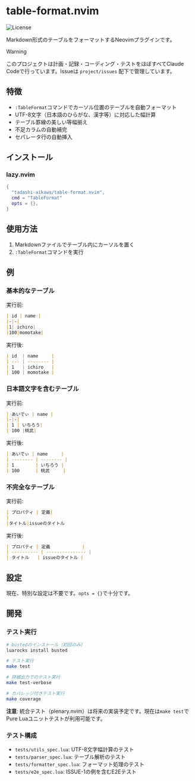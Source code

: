 # table-format.nvim

![License](https://img.shields.io/badge/license-MIT-blue.svg)

Markdown形式のテーブルをフォーマットするNeovimプラグインです。

> [!WARNING]
> このプロジェクトは計画・記録・コーディング・テストをほぼすべてClaude Codeで行っています。Issueは `project/issues` 配下で管理しています。

## 特徴

- `:TableFormat`コマンドでカーソル位置のテーブルを自動フォーマット
- UTF-8文字（日本語のひらがな、漢字等）に対応した幅計算
- テーブル罫線の美しい等幅揃え
- 不足カラムの自動補完
- セパレータ行の自動挿入

## インストール

### lazy.nvim

```lua
{
  "tadashi-aikawa/table-format.nvim",
  cmd = "TableFormat"
  opts = {},
}
```

## 使用方法

1. Markdownファイルでテーブル内にカーソルを置く
2. `:TableFormat`コマンドを実行

## 例

### 基本的なテーブル

実行前:
```markdown
| id | name |
|-|-|
|1| ichiro|
|100|momotake|
```

実行後:
```markdown
| id  | name     |
| --- | -------- |
| 1   | ichiro   |
| 100 | momotake |
```

### 日本語文字を含むテーブル

実行前:
```markdown
| あいでぃ | name |
|-|-|
| 1 | いちろう|
| 100 |桃武|
```

実行後:
```markdown
| あいでぃ | name     |
| -------- | -------- |
| 1        | いちろう |
| 100      | 桃武     |
```

### 不完全なテーブル

実行前:
```markdown
| プロパティ | 定義|
|
|タイトル|issueのタイトル
```

実行後:
```markdown
| プロパティ | 定義            |
| ---------- | --------------- |
| タイトル   | issueのタイトル |
```

## 設定

現在、特別な設定は不要です。`opts = {}`で十分です。

## 開発

### テスト実行

```bash
# bustedのインストール（初回のみ）
luarocks install busted

# テスト実行
make test

# 詳細出力でのテスト実行
make test-verbose

# カバレッジ付きテスト実行
make coverage
```

**注意**: 統合テスト（plenary.nvim）は将来の実装予定です。現在は`make test`でPure Luaユニットテストが利用可能です。

### テスト構成

- `tests/utils_spec.lua`: UTF-8文字幅計算のテスト
- `tests/parser_spec.lua`: テーブル解析のテスト
- `tests/formatter_spec.lua`: フォーマット処理のテスト
- `tests/e2e_spec.lua`: ISSUE-1の例を含むE2Eテスト

